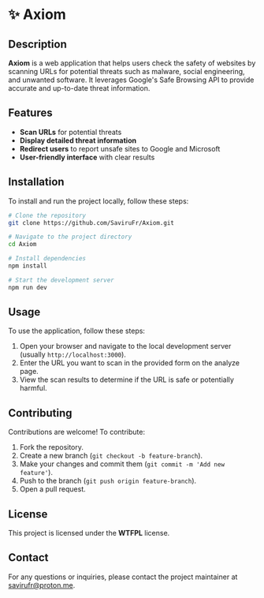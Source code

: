 # ✨ Axiom

## Description

**Axiom** is a web application that helps users check the safety of websites by scanning URLs for potential threats such as malware, social engineering, and unwanted software. It leverages Google's Safe Browsing API to provide accurate and up-to-date threat information.

## Features

- **Scan URLs** for potential threats
- **Display detailed threat information**
- **Redirect users** to report unsafe sites to Google and Microsoft
- **User-friendly interface** with clear results

## Installation

To install and run the project locally, follow these steps:

```bash
# Clone the repository
git clone https://github.com/SaviruFr/Axiom.git

# Navigate to the project directory
cd Axiom

# Install dependencies
npm install

# Start the development server
npm run dev
```

## Usage

To use the application, follow these steps:

1. Open your browser and navigate to the local development server (usually `http://localhost:3000`).
2. Enter the URL you want to scan in the provided form on the analyze page.
3. View the scan results to determine if the URL is safe or potentially harmful.

## Contributing

Contributions are welcome! To contribute:

1. Fork the repository.
2. Create a new branch (`git checkout -b feature-branch`).
3. Make your changes and commit them (`git commit -m 'Add new feature'`).
4. Push to the branch (`git push origin feature-branch`).
5. Open a pull request.

## License

This project is licensed under the **WTFPL** license.

## Contact

For any questions or inquiries, please contact the project maintainer at [savirufr@proton.me](mailto:savirufr@proton.me).
